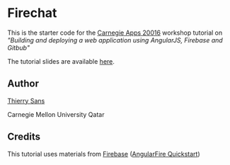 Firechat
========

This is the starter code for the [Carnegie Apps 20016](http://www.carnegieapps.com/) workshop tutorial on
*"Building and deploying a web application using AngularJS, Firebase and Gitbub"*

The tutorial slides are available [here](https://speakerdeck.com/thierrysans/carnegie-apps-2016).

Author
------

[Thierry Sans](http://www.qatar.cmu.edu/~tsans/)

Carnegie Mellon University Qatar

Credits
-------

This tutorial uses materials from [Firebase](https://www.firebase.com/) ([AngularFire Quickstart](https://www.firebase.com/tutorial/#tutorial/angular/0))
